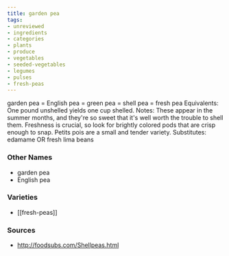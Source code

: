 ```yaml
---
title: garden pea
tags:
- unreviewed
- ingredients
- categories
- plants
- produce
- vegetables
- seeded-vegetables
- legumes
- pulses
- fresh-peas
---
```

garden pea = English pea = green pea = shell pea = fresh pea Equivalents: One pound unshelled yields one cup shelled. Notes: These appear in the summer months, and they're so sweet that it's well worth the trouble to shell them. Freshness is crucial, so look for brightly colored pods that are crisp enough to snap. Petits pois are a small and tender variety. Substitutes: edamame OR fresh lima beans

### Other Names

* garden pea
* English pea

### Varieties

* [[fresh-peas]]

### Sources
* http://foodsubs.com/Shellpeas.html
